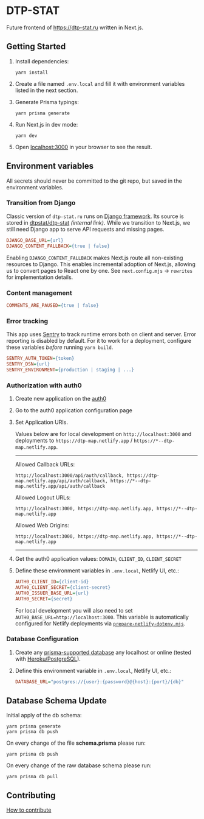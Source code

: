 # DTP-STAT

Future frontend of https://dtp-stat.ru written in Next.js.

## Getting Started

1.  Install dependencies:

    ```shell
    yarn install
    ```

1.  Create a file named `.env.local` and fill it with environment variables listed in the next section.

1.  Generate Prisma typings:

    ```shell
    yarn prisma generate
    ```

1.  Run Next.js in dev mode:

    ```shell
    yarn dev
    ```

1.  Open [localhost:3000](http://localhost:3000) in your browser to see the result.

## Environment variables

All secrets should never be committed to the git repo, but saved in the environment variables.

### Transition from Django

Classic version of `dtp-stat.ru` runs on [Django framework](https://www.djangoproject.com).
Its source is stored in [dtpstat/dtp-stat](https://github.com/dtpstat/dtp-stat) _(internal link)_.
While we transition to Next.js, we still need Django app to serve API requests and missing pages.

```ini
DJANGO_BASE_URL={url}
DJANGO_CONTENT_FALLBACK={true | false}
```

Enabling `DJANGO_CONTENT_FALLBACK` makes Next.js route all non-existing resources to Django.
This enables incremental adoption of Next.js, allowing us to convert pages to React one by one.
See `next.config.mjs` → `rewrites` for implementation details.

### Content management

```ini
COMMENTS_ARE_PAUSED={true | false}
```

### Error tracking

This app uses [Sentry](https://sentry.io) to track runtime errors both on client and server.
Error reporting is disabled by default.
For it to work for a deployment, configure these variables _before_ running `yarn build`.

```ini
SENTRY_AUTH_TOKEN={token}
SENTRY_DSN={url}
SENTRY_ENVIRONMENT={production | staging | ...}
```

### Authorization with auth0

1.  Create new application on the [auth0](https://manage.auth0.com)

1.  Go to the auth0 application configuration page

1.  Set Application URIs.

    Values below are for local development on `http://localhost:3000` and deployments to `https://dtp-map.netlify.app` / `https://*--dtp-map.netlify.app`.

    ***

    Allowed Callback URLs:

    `http://localhost:3000/api/auth/callback, https://dtp-map.netlify.app/api/auth/callback, https://*--dtp-map.netlify.app/api/auth/callback`

    Allowed Logout URLs:

    `http://localhost:3000, https://dtp-map.netlify.app, https://*--dtp-map.netlify.app`

    Allowed Web Origins:

    `http://localhost:3000, https://dtp-map.netlify.app, https://*--dtp-map.netlify.app`

    ***

1.  Get the auth0 application values: `DOMAIN`, `CLIENT_ID`, `CLIENT_SECRET`

1.  Define these environment variables in `.env.local`, Netlify UI, etc.:

    ```ini
    AUTH0_CLIENT_ID={client-id}
    AUTH0_CLIENT_SECRET={client-secret}
    AUTH0_ISSUER_BASE_URL={url}
    AUTH0_SECRET={secret}
    ```

    For local development you will also need to set `AUTH0_BASE_URL=http://localhost:3000`.
    This variable is automatically configured for Netlify deployments via [`prepare-netlify-dotenv.mjs`](prepare-netlify-dotenv.mjs).

### Database Configuration

1.  Create any [prisma-supported database](https://www.prisma.io/docs/concepts/overview) any localhost or online (tested with [Heroku/PostgreSQL](https://www.heroku.com/postgres)).

1.  Define this environment variable in `.env.local`, Netlify UI, etc.:

    ```ini
    DATABASE_URL="postgres://{user}:{password}@{host}:{port}/{db}"
    ```

## Database Schema Update

Initial apply of the db schema:

```shell
yarn prisma generate
yarn prisma db push
```

On every change of the file **schema.prisma** please run:

```shell
yarn prisma db push
```

On every change of the raw database schema please run:

```shell
yarn prisma db pull
```

## Contributing

[How to contribute](https://github.com/github/docs/blob/main/CONTRIBUTING.md)
